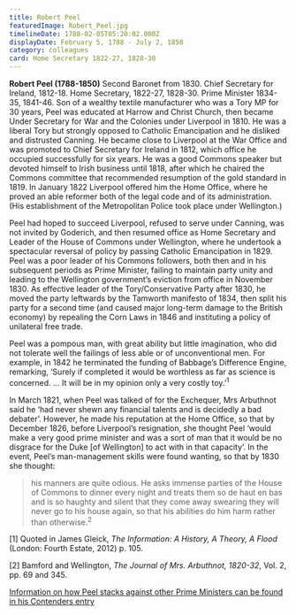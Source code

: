 ```yaml
---
title: Robert Peel
featuredImage: Robert_Peel.jpg
timelineDate: 1788-02-05T05:20:02.000Z
displayDate: February 5, 1788 - July 2, 1850
category: colleagues
card: Home Secretary 1822-27, 1828-30
---
```


**Robert Peel (1788-1850)** Second Baronet from 1830. Chief Secretary for Ireland, 1812-18. Home Secretary, 1822-27, 1828-30. Prime Minister 1834-35, 1841-46. Son of a wealthy textile manufacturer who was a Tory MP for 30 years, Peel was educated at Harrow and Christ Church, then became Under Secretary for War and the Colonies under Liverpool in 1810. He was a liberal Tory but strongly opposed to Catholic Emancipation and he disliked and distrusted Canning. He became close to Liverpool at the War Office and was promoted to Chief Secretary for Ireland in 1812, which office he occupied successfully for six years. He was a good Commons speaker but devoted himself to Irish business until 1818, after which he chaired the Commons committee that recommended resumption of the gold standard in 1819. In January 1822 Liverpool offered him the Home Office, where he proved an able reformer both of the legal code and of its administration. (His establishment of the Metropolitan Police took place under Wellington.)

Peel had hoped to succeed Liverpool, refused to serve under Canning, was not invited by Goderich, and then resumed office as Home Secretary and Leader of the House of Commons under Wellington, where he undertook a spectacular reversal of policy by passing Catholic Emancipation in 1829. Peel was a poor leader of his Commons followers, both then and in his subsequent periods as Prime Minister, failing to maintain party unity and leading to the Wellington government’s eviction from office in November 1830. As effective leader of the Tory/Conservative Party after 1830, he moved the party leftwards by the Tamworth manifesto of 1834, then split his party for a second time (and caused major long-term damage to the British economy) by repealing the Corn Laws in 1846 and instituting a policy of unilateral free trade.

Peel was a pompous man, with great ability but little imagination, who did not tolerate well the failings of less able or of unconventional men. For example, in 1842 he terminated the funding of Babbage’s Difference Engine, remarking, ‘Surely if completed it would be worthless as far as science is concerned. … It will be in my opinion only a very costly toy.’<sup>1</sup>

In March 1821, when Peel was talked of for the Exchequer, Mrs Arbuthnot said he ‘had never shewn any financial talents and is decidedly a bad debater’. However, he made his reputation at the Home Office, so that by December 1826, before Liverpool’s resignation, she thought Peel ‘would make a very good prime minister and was a sort of man that it would be no disgrace for the Duke [of Wellington] to act with in that capacity’. In the event, Peel’s man-management skills were found wanting, so that by 1830 she thought:

> his manners are quite odious. He asks immense parties of the House of Commons to dinner every night and treats them so de haut en bas and is so haughty and silent that they come away swearing they will never go to his house again, so that his abilities do him harm rather than otherwise.<sup>2</sup>

\[1] Quoted in James Gleick, _The Information: A History, A Theory, A Flood_ (London: Fourth Estate, 2012) p. 105.

\[2] Bamford and Wellington, _The Journal of Mrs. Arbuthnot, 1820-32_, Vol. 2, pp. 69 and 345.

[Information on how Peel stacks against other Prime Ministers can be found in his Contenders entry](/contenders/sir-robert-peel-2nd-bt)
